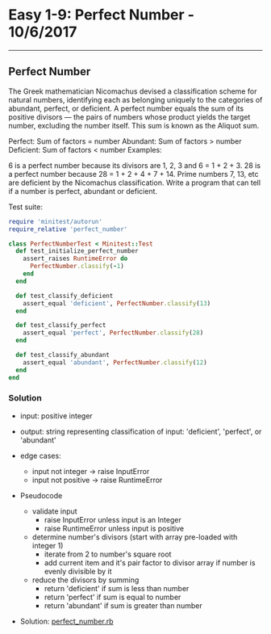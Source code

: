 
[comment]: # (perfect_number.md)

# Easy 1-9: Perfect Number - 10/6/2017

---
## Perfect Number

The Greek mathematician Nicomachus devised a classification scheme for natural numbers, identifying each as belonging uniquely to the categories of abundant, perfect, or deficient. A perfect number equals the sum of its positive divisors — the pairs of numbers whose product yields the target number, excluding the number itself. This sum is known as the Aliquot sum.

Perfect: Sum of factors = number
Abundant: Sum of factors > number
Deficient: Sum of factors < number
Examples:

6 is a perfect number because its divisors are 1, 2, 3 and 6 = 1 + 2 + 3.
28 is a perfect number because 28 = 1 + 2 + 4 + 7 + 14.
Prime numbers 7, 13, etc are deficient by the Nicomachus classification.
Write a program that can tell if a number is perfect, abundant or deficient.

Test suite:
``` ruby
require 'minitest/autorun'
require_relative 'perfect_number'

class PerfectNumberTest < Minitest::Test
  def test_initialize_perfect_number
    assert_raises RuntimeError do
      PerfectNumber.classify(-1)
    end
  end

  def test_classify_deficient
    assert_equal 'deficient', PerfectNumber.classify(13)
  end

  def test_classify_perfect
    assert_equal 'perfect', PerfectNumber.classify(28)
  end

  def test_classify_abundant
    assert_equal 'abundant', PerfectNumber.classify(12)
  end
end
```

### Solution
* input: positive integer
* output: string representing classification of input: 'deficient', 'perfect', or 'abundant'
* edge cases:
  - input not integer -> raise InputError
  - input not positive -> raise RuntimeError


* Pseudocode
  - validate input
    + raise InputError unless input is an Integer
    + raise RuntimeError unless input is positive
  - determine number's divisors (start with array pre-loaded with integer 1)
    + iterate from 2 to number's square root
    + add current item and it's pair factor to divisor array if number is evenly divisible by it
  - reduce the divisors by summing
    + return 'deficient' if sum is less than number
    + return 'perfect' if sum is equal to number
    + return 'abundant' if sum is greater than number


* Solution: [perfect_number.rb](perfect_number.rb)
